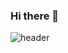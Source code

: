 ### Hi there 👋

![header](https://capsule-render.vercel.app/api?type=wave&color=gradient&height=300&section=header&text=hey,%20i`m%20Viacheslav!&20render&fontSize=70&animation=fadeIn&fontColor=d6ace6&fontAlignY=40)

<!--
**guilt-alt/guilt-alt** is a ✨ _special_ ✨ repository because its `README.md` (this file) appears on your GitHub profile.

Here are some ideas to get you started:

- 🔭 I’m currently working on ...
- 🌱 I’m currently learning ...
- 👯 I’m looking to collaborate on ...
- 🤔 I’m looking for help with ...
- 💬 Ask me about ...
- 📫 How to reach me: ...
- 😄 Pronouns: ...
- ⚡ Fun fact: ...
-->
